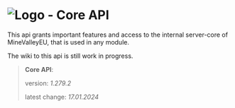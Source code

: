 # ![Logo](https://cdn.minevalley.eu/branding/logo_64px_cropped.png) - Core API 
This api grants important features and access to the internal server-core of MineValleyEU, that is used in any module.

The wiki to this api is still work in progress.

> **Core API**:
>
> version: _1.279.2_
>
> latest change: _17.01.2024_
